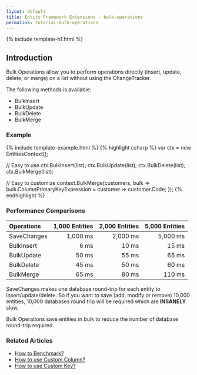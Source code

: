 ```yaml
---
layout: default
title: Entity Framework Extensions - bulk-operations
permalink: tutorial-bulk-operations
---
```


{% include template-h1.html %}

## Introduction
Bulk Operations allow you to perform operations directly (insert, update, delete, or merge) on a list without using the ChangeTracker.

The following methods is available:
- BulkInsert
- BulkUpdate
- BulkDelete
- BulkMerge

### Example
{% include template-example.html %} 
{% highlight csharp %}
var ctx = new EntitiesContext();

// Easy to use
ctx.BulkInsert(list);
ctx.BulkUpdate(list);
ctx.BulkDelete(list);
ctx.BulkMerge(list);

// Easy to customize
context.BulkMerge(customers, 
   bulk => bulk.ColumnPrimaryKeyExpression = customer => customer.Code; });
{% endhighlight %}

### Performance Comparisons

| Operations      | 1,000 Entities | 2,000 Entities | 5,000 Entities |
| :-------------- | -------------: | -------------: | -------------: |
| SaveChanges     | 1,000 ms       | 2,000 ms       | 5,000 ms       |
| BulkInsert      | 6 ms           | 10 ms          | 15 ms          |
| BulkUpdate      | 50 ms          | 55 ms          | 65 ms          |
| BulkDelete      | 45 ms          | 50 ms          | 60 ms          |
| BulkMerge       | 65 ms          | 80 ms          | 110 ms         |

SaveChanges makes one database round-trip for each entity to insert/update/delete. So if you want to save (add, modify or remove) 10,000 entities, 10,000 databases round trip will be required which are **INSANELY** slow.

Bulk Operations save entities in bulk to reduce the number of database round-trip required.

### Related Articles
- [How to Benchmark?](https://github.com/zzzprojects/docs/blob/master/entity-framework-extensions/docs/how/benchmark.md)
- [How to use Custom Column?](https://github.com/zzzprojects/docs/blob/master/entity-framework-extensions/docs/how/custom-column.md)
- [How to use Custom Key?](https://github.com/zzzprojects/docs/blob/master/entity-framework-extensions/docs/how/custom-key.md)
